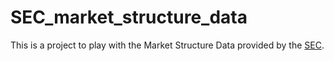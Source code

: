 # SEC_market_structure_data

This is a project to play with the Market Structure Data provided by the [SEC](https://www.sec.gov/marketstructure/downloads.html). 
